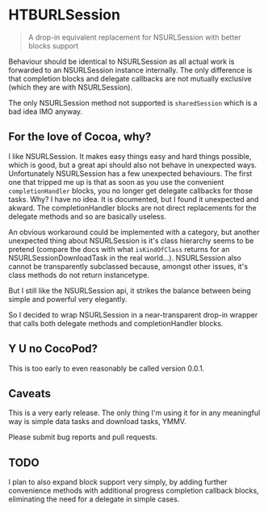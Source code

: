 # HTBURLSession

> A drop-in equivalent replacement for NSURLSession with better blocks support

Behaviour should be identical to NSURLSession as all actual work is forwarded to an NSURLSession
instance internally. The only difference is that completion blocks and delegate callbacks are not
mutually exclusive (which they are with NSURLSession).

The only NSURLSession method not supported is `sharedSession` which is a bad idea IMO anyway.

## For the love of Cocoa, why?

I like NSURLSession. It makes easy things easy and hard things possible, which is good, but a great
api should also not behave in unexpected ways. Unfortunately NSURLSession has a few unexpected
behaviours. The first one that tripped me up is that as soon as you use the convenient `completionHandler`
blocks, you no longer get delegate callbacks for those tasks. Why? I have no idea. It is documented,
but I found it unexpected and akward. The completionHandler blocks are not direct replacements for
the delegate methods and so are basically useless.

An obvious workaround could be implemented with a category, but
another unexpected thing about NSURLSession is it's class hierarchy seems to be pretend (compare
the docs with what `isKindOfClass` returns for an NSURLSessionDownloadTask in the real world...).
NSURLSession also cannot be transparently subclassed because, amongst other issues, it's class methods
do not return instancetype.

But I still like the NSURLSession api, it strikes the balance between being simple and powerful very
elegantly.

So I decided to wrap NSURLSession in a near-transparent drop-in wrapper that calls both delegate
methods and completionHandler blocks.

## Y U no CocoPod?

This is too early to even reasonably be called version 0.0.1.

## Caveats

This is a very early release. The only thing I'm using it for in any meaningful way is simple
data tasks and download tasks, YMMV.

Please submit bug reports and pull requests.

## TODO

I plan to also expand block support very simply, by adding further convenience methods with
additional progress completion callback blocks, eliminating the need for a delegate in simple
cases.
